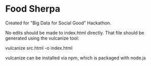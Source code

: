 # Food Sherpa
Created for "Big Data for Social Good" Hackathon.

No edits should be made to index.html directly. That file should be generated using the vulcanize tool:

vulcanize src.html -o index.html

vulcanize can be installed via npm, which is packaged with node.js

